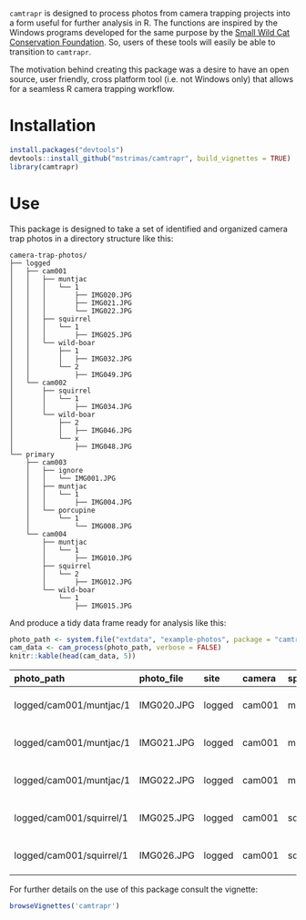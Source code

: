 <!-- README.md is generated from README.Rmd. Please edit that file -->
`camtrapr` is designed to process photos from camera trapping projects into a form useful for further analysis in R. The functions are inspired by the Windows programs developed for the same purpose by the [Small Wild Cat Conservation Foundation](http://www.smallcats.org/). So, users of these tools will easily be able to transition to `camtrapr`.

The motivation behind creating this package was a desire to have an open source, user friendly, cross platform tool (i.e. not Windows only) that allows for a seamless R camera trapping workflow.

Installation
============

``` r
install.packages("devtools")
devtools::install_github("mstrimas/camtrapr", build_vignettes = TRUE)
library(camtrapr)
```

Use
===

This package is designed to take a set of identified and organized camera trap photos in a directory structure like this:

    camera-trap-photos/
    ├── logged
    │   ├── cam001
    │   │   ├── muntjac
    │   │   │   └── 1
    │   │   │       ├── IMG020.JPG
    │   │   │       ├── IMG021.JPG
    │   │   │       └── IMG022.JPG
    │   │   ├── squirrel
    │   │   │   └── 1
    │   │   │       ├── IMG025.JPG
    │   │   └── wild-boar
    │   │       ├── 1
    │   │       │   ├── IMG032.JPG
    │   │       └── 2
    │   │           ├── IMG049.JPG
    │   └── cam002
    │       ├── squirrel
    │       │   └── 1
    │       │       ├── IMG034.JPG
    │       └── wild-boar
    │           ├── 2
    │           │   ├── IMG046.JPG
    │           └── x
    │               ├── IMG048.JPG
    └── primary
        ├── cam003
        │   ├── ignore
        │   │   └── IMG001.JPG
        │   ├── muntjac
        │   │   └── 1
        │   │       ├── IMG004.JPG
        │   └── porcupine
        │       └── 1
        │           └── IMG008.JPG
        └── cam004
            ├── muntjac
            │   └── 1
            │       ├── IMG010.JPG
            ├── squirrel
            │   └── 2
            │       ├── IMG012.JPG
            └── wild-boar
                └── 1
                    ├── IMG015.JPG

And produce a tidy data frame ready for analysis like this:

``` r
photo_path <- system.file("extdata", "example-photos", package = "camtrapr")
cam_data <- cam_process(photo_path, verbose = FALSE)
knitr::kable(head(cam_data, 5))
```

| photo\_path              | photo\_file | site   | camera | species  |    n| datetime            |
|:-------------------------|:------------|:-------|:-------|:---------|----:|:--------------------|
| logged/cam001/muntjac/1  | IMG020.JPG  | logged | cam001 | muntjac  |    1| 2014-06-14 07:36:50 |
| logged/cam001/muntjac/1  | IMG021.JPG  | logged | cam001 | muntjac  |    1| 2014-06-14 07:36:54 |
| logged/cam001/muntjac/1  | IMG022.JPG  | logged | cam001 | muntjac  |    1| 2014-07-06 21:07:23 |
| logged/cam001/squirrel/1 | IMG025.JPG  | logged | cam001 | squirrel |    1| 2014-06-02 18:43:13 |
| logged/cam001/squirrel/1 | IMG026.JPG  | logged | cam001 | squirrel |    1| 2014-06-25 14:21:32 |

For further details on the use of this package consult the vignette:

``` r
browseVignettes('camtrapr')
```

